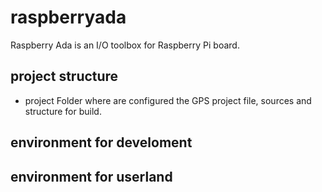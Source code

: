 raspberryada
============

Raspberry Ada is an I/O toolbox for Raspberry Pi board.

project structure
-----------------
* project
Folder where are configured the GPS project file, sources and structure for build.

environment for develoment
--------------------------

environment for userland
------------------------